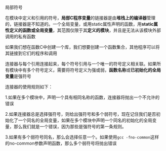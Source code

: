 局部符号

在模块中定义和引用的符号，**局部C程序变量**的链接器是由**堆栈上的编译器**管理的，链接器是不知道的。一个全局变量，或用static属性声明的函数，用**static属性定义的函数或全局变量**，其范围仅限于其**定义的模块**，并且是无法从该模块外部调用的私有函数

如果我们想在函数C中创建一个库，我们想要创建一个函数集合，其他程序可以将其链接到它们的程序和调用

连接器与每个引用连接起来，每个符号引用与一个唯一的符号定义相关联。如果所有模块中有多个符号定义，需要将符号定义为强或弱，**函数名称**或**已初始化的全局变量**是强符号

连接器的使用规则如下：

1.如果在多个模块中，声明一个具有相同名称的函数，连接器将抛出一个不允许的错误

2.如果连接器总是选择强符号，则给出强符号和多个弱符号，现在记住我们是否初始化了一个同名的全局变量，如果在多个模块中声明一个同名的初始化的全局变量，那么我们就是一个错误，因为那些是强符号的第一条规则。

3.如果有多个弱符号同名，那么会选择任意一个。如果使用`gcc -fno-common`这样的no-common参数声明函数，那么多个弱符号将抛出错误